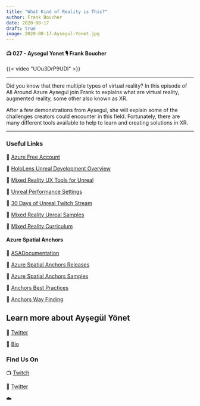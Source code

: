 ```yaml
---
title: "What Kind of Reality is This?"
author: Frank Boucher
date: 2020-08-17
draft: true
image: 2020-08-17-Aysegul-Yonet.jpg
---
```


#### 📺 027 - Aysegul Yonet 🎙️ Frank Boucher

<!--more-->

{{< video "UOu3DrP9UDI" >}}

---

Did you know that there multiple types of virtual reality? In this episode of All Around Azure Aysegul join Frank to explains what are virtual reality, augmented reality, some other also known as XR.

After a few demonstrations from Aysegul, she will explain some of the challenges creators could encounter in this field. Fortunately, there are many different tools available to help to learn and creating solutions in XR.

---


### Useful Links

🔗 [Azure Free Account](https://azure.microsoft.com/en-us/free/?WT.mc_id=allaroundazure-blog-ayyonet)

🔗 [HoloLens Unreal Development Overview](https://docs.microsoft.com/en-ca/windows/mixed-reality/develop/unreal/unreal-development-overview?WT.mc_id=allaroundazure-blog-ayyonet&tabs=mrtk%2Casa)

🔗 [Mixed Reality UX Tools for Unreal](https://github.com/microsoft/MixedReality-UXTools-Unreal?WT.mc_id=allaroundazure-blog-ayyonet)

🔗 [Unreal Performance Settings](https://docs.microsoft.com/en-ca/windows/mixed-reality/develop/unreal/performance-recommendations-for-unreal?WT.mc_id=allaroundazure-blog-ayyonet)

🔗 [30 Days of Unreal Twitch Stream](https://github.com/Yonet/30DaysOfUnrealEngine)

🔗 [Mixed Reality Unreal Samples](https://github.com/microsoft/MixedReality-Unreal-Samples?WT.mc_id=allaroundazure-blog-ayyonet)

🔗 [Mixed Reality Curriculum](https://yonet.gitbook.io/mixed-reality-docs/-LyabGI7hCYwXIO2T9sV/)


#### Azure Spatial Anchors

🔗 [ASADocumentation](https://docs.microsoft.com/en-us/azure/spatial-anchors/?WT.mc_id=allaroundazure-blog-ayyonet)

🔗 [Azure Spatial Anchors Releases](https://github.com/Azure/azure-spatial-anchors-samples/releases)

🔗 [Azure Spatial Anchors Samples](https://github.com/Azure/azure-spatial-anchors-samples)

🔗 [Anchors Best Practices](https://docs.microsoft.com/en-ca/azure/spatial-anchors/concepts/guidelines-effective-anchor-experiences?WT.mc_id=allaroundazure-blog-ayyonet)

🔗 [Anchors Way Finding](https://docs.microsoft.com/en-ca/azure/spatial-anchors/concepts/anchor-relationships-way-finding?WT.mc_id=allaroundazure-blog-ayyonet)



## Learn more about Ayşegül Yönet

🔗 [Twitter](https://twitter.com/AysSomething)

🔗 [Bio](https://developer.microsoft.com/en-us/advocates/aysegul-yonet)


### Find Us On

📺 [Twitch](https://www.twitch.tv/microsoftdeveloper)

🔗 [Twitter](https://twitter.com/fboucheros)

☁️
